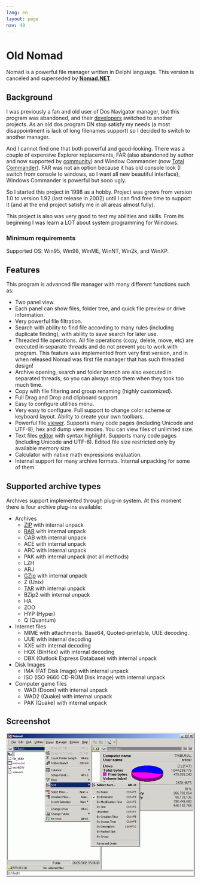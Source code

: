 ```yaml
---
lang: en
layout: page
nav: 40
---
```

# Old Nomad

Nomad is a powerful file manager written in Delphi language. This version is canceled and superseded by [**Nomad.NET**](/en/about).

## Background

I was previously a fan and old user of Dos Navigator manager, but this program was abandoned, and their [developers](http://www.ritlabs.com/) switched to another projects. As an old dos program DN stop satisfy my needs (a most disappointment is lack of long filenames support) so I decided to switch to another manager.

And I cannot find one that both powerful and good-looking. There was a couple of expensive Explorer replacements, FAR (also abandoned by author and now supported by [community](http://www.farmanager.com/?l=en)) and Window Commander (now [Total Commander](http://ghisler.com/)). FAR was not an option because it has old console look (I switch from console to windows, so I want all new beautiful interface), Windows Commander is powerful but sooo ugly.

So I started this project in 1998 as a hobby. Project was grows from version 1.0 to version 1.92 (last release in 2002) until I can find free time to support it (and at the end project satisfy me in all areas almost fully).

This project is also was very good to test my abilities and skills. From its beginning I was learn a LOT about system programming for Windows.

### Minimum requirements

Supported OS: Win95, Win98, WinME, WinNT, Win2k, and WinXP.

## Features

This program is advanced file manager with many different functions such as:

- Two panel view.
- Each panel can show files, folder tree, and quick file preview or drive information.
- Very powerful file filtration.
- Search with ability to find file according to many rules (including duplicate finding), with ability to save search for later use.
- Threaded file operations. All file operations (copy, delete, move, etc) are executed in separate threads and do not prevent you to work with program. This feature was implemented from very first version, and in when released Nomad was first file manager that has such threaded design!
- Archive opening, search and folder branch are also executed in separated threads, so you can always stop them when they took too much time.
- Copy with file filtering and group renaming (highly customized).
- Full Drag and Drop and clipboard support.
- Easy to configure utilities menu.
- Very easy to configure. Full support to change color scheme or keyboard layout. Ability to create your own toolbars.
- Powerful file [viewer](/en/old-viewer). Supports many code pages (including Unicode and UTF-8), hex and dump view modes. You can view files of unlimited size.
- Text files [editor](/en/old-editor) with syntax highlight. Supports many code pages (including Unicode and UTF-8). Edited file size restricted only by available memory size.
- Calculator with native math expressions evaluation.
- Internal support for many archive formats. Internal unpacking for some of them.

## Supported archive types

Archives support implemented through plug-in system. At this moment there is four archive plug-ins available:

- Archives
    - [ZIP](http://www.pkware.com/) with internal unpack
    - [RAR](http://www.rarlab.com/) with internal unpack
    - CAB with internal unpack
    - ACE with internal unpack
    - ARC with internal unpack
    - PAK with internal unpack (not all methods)
    - LZH
    - ARJ
    - [GZip](http://www.gzip.org/) with internal unpack
    - Z (Unix)
    - [TAR](https://www.gnu.org/software/tar/tar.html) with internal unpack
    - BZip2 with internal unpack
    - HA
    - ZOO
    - HYP (Hyper)
    - Q (Quantum)
- Internet files
    - MIME with attachments. Base64, Quoted-printable, UUE decoding.
    - UUE with internal decoding
    - XXE with internal decoding
    - HQX (BinHex) with internal decoding
    - DBX (Outlook Express Database) with internal unpack
- Disk Images
    - IMA (FAT Disk Image) with internal unpack
    - ISO (ISO 9660 CD-ROM Disk Image) with internal unpack
- Computer game files
    - WAD (Doom) with internal unpack
    - WAD2 (Quake) with internal unpack
    - PAK (Quake) with internal unpack

## Screenshot

![Screenshot](/assets/images/old-nomad-shot.png)
